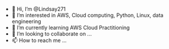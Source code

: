 - 👋 Hi, I’m @Lindsay271
- 👀 I’m interested in AWS, Cloud computing, Python, Linux, data engineering
- 🌱 I’m currently learning AWS Cloud Practitioning
- 💞️ I’m looking to collaborate on ...
- 📫 How to reach me ...

<!---
Lindsay271/Lindsay271 is a ✨ special ✨ repository because its `README.md` (this file) appears on your GitHub profile.
You can click the Preview link to take a look at your changes.
--->

